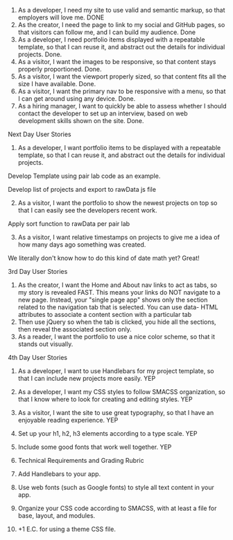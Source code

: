 1. As a developer, I need my site to use valid and semantic markup, so that employers will love me. DONE
2. As the creator, I need the page to link to my social and GitHub pages, so that visitors can follow me, and I can build my audience. Done
3. As a developer, I need portfolio items displayed with a repeatable template, so that I can reuse it, and abstract out the details for individual projects. Done.
4. As a visitor, I want the images to be responsive, so that content stays properly proportioned. Done.
5. As a visitor, I want the viewport properly sized, so that content fits all the size I have available. Done.
6. As a visitor, I want the primary nav to be responsive with a menu, so that I can get around using any device. Done.
7. As a hiring manager, I want to quickly be able to assess whether I should contact the developer to set up an interview, based on web development skills shown on the site. Done.

Next Day User Stories
1. As a developer, I want portfolio items to be displayed with a repeatable template, so that I can reuse it, and abstract out the details for individual projects.

Develop Template using pair lab code as an example.

Develop list of projects and export to rawData js file


2. As a visitor, I want the portfolio to show the newest projects on top so that I can easily see the developers recent work.

Apply sort function to rawData per pair lab

3. As a visitor, I want relative timestamps on projects to give me a idea of how many days ago something was created.

We literally don't know how to do this kind of date math yet? Great!

3rd Day User Stories

1. As the creator, I want the Home and About nav links to act as tabs, so my story is revealed FAST.
This means your links do NOT navigate to a new page.
Instead, your "single page app" shows only the section related to the navigation tab that is selected.
You can use data- HTML attributes to associate a content section with a particular tab
2. Then use jQuery so when the tab is clicked, you hide all the sections, then reveal the associated section only.
3. As a reader, I want the portfolio to use a nice color scheme, so that it stands out visually.

4th Day User Stories

1. As a developer, I want to use Handlebars for my project template, so that I can include new projects more easily. YEP
2. As a developer, I want my CSS styles to follow SMACSS organization, so that I know where to look for creating and editing styles. YEP
3. As a visitor, I want the site to use great typography, so that I have an enjoyable reading experience. YEP
4. Set up your h1, h2, h3 elements according to a type scale. YEP
5. Include some good fonts that work well together. YEP
6. Technical Requirements and Grading Rubric

7. Add Handlebars to your app.
8. Use web fonts (such as Google fonts) to style all text content in your app.
9. Organize your CSS code according to SMACSS, with at least a file for base, layout, and modules.
10. +1 E.C. for using a theme CSS file.

